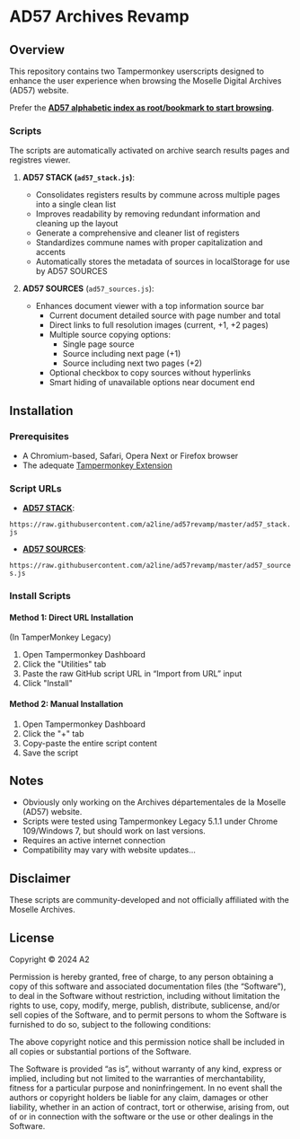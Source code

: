 # AD57 Archives Revamp

## Overview
This repository contains two Tampermonkey userscripts designed to enhance the user experience when browsing the Moselle Digital Archives (AD57) website.

Prefer the **[AD57 alphabetic index as root/bookmark to start browsing](https://num.archives57.com/visualiseur/index.php/rechercheTheme/requeteConstructor/1/1/R/A/0)**.

### Scripts
The scripts are automatically activated on archive search results pages and registres viewer.

1. **AD57 STACK (`ad57_stack.js`)**:
   - Consolidates registers results by commune across multiple pages into a single clean list
   - Improves readability by removing redundant information and cleaning up the layout
   - Generate a comprehensive and cleaner list of registers
   - Standardizes commune names with proper capitalization and accents
   - Automatically stores the metadata of sources in localStorage for use by AD57 SOURCES

2. **AD57 SOURCES** (`ad57_sources.js`):
   - Enhances document viewer with a top information source bar
     * Current document detailed source with page number and total
     * Direct links to full resolution images (current, +1, +2 pages)
     * Multiple source copying options:
       - Single page source
       - Source including next page (+1)
       - Source including next two pages (+2)
     * Optional checkbox to copy sources without hyperlinks
     * Smart hiding of unavailable options near document end

## Installation

### Prerequisites
- A Chromium-based, Safari, Opera Next or Firefox browser
- The adequate [Tampermonkey Extension](https://www.tampermonkey.net/)

### Script URLs
- **[AD57 STACK](https://raw.githubusercontent.com/a2line/ad57revamp/master/ad57_stack.js)**:

`https://raw.githubusercontent.com/a2line/ad57revamp/master/ad57_stack.js`

- **[AD57 SOURCES](https://raw.githubusercontent.com/a2line/ad57revamp/master/ad57_sources.js)**:

`https://raw.githubusercontent.com/a2line/ad57revamp/master/ad57_sources.js`

### Install Scripts
#### Method 1: Direct URL Installation
(In TamperMonkey Legacy)
1. Open Tampermonkey Dashboard
2. Click the "Utilities" tab
3. Paste the raw GitHub script URL in “Import from URL” input
4. Click "Install"

#### Method 2: Manual Installation
1. Open Tampermonkey Dashboard
2. Click the "+" tab
3. Copy-paste the entire script content
4. Save the script

## Notes
- Obviously only working on the Archives départementales de la Moselle (AD57) website.
- Scripts were tested using Tampermonkey Legacy 5.1.1 under Chrome 109/Windows 7, but should work on last versions.
- Requires an active internet connection
- Compatibility may vary with website updates…

## Disclaimer
These scripts are community-developed and not officially affiliated with the Moselle Archives.

## License
Copyright © 2024 A2

Permission is hereby granted, free of charge, to any person obtaining a copy of this software and
associated documentation files (the “Software”), to deal in the Software without restriction,
including without limitation the rights to use, copy, modify, merge, publish, distribute,
sublicense, and/or sell copies of the Software, and to permit persons to whom the Software is
furnished to do so, subject to the following conditions:

The above copyright notice and this permission notice shall be included in all copies or substantial
portions of the Software.

The Software is provided “as is”, without warranty of any kind, express or implied, including but
not limited to the warranties of merchantability, fitness for a particular purpose and
noninfringement. In no event shall the authors or copyright holders be liable for any claim, damages
or other liability, whether in an action of contract, tort or otherwise, arising from, out of or in
connection with the software or the use or other dealings in the Software.